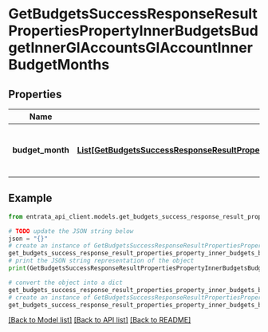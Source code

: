 # GetBudgetsSuccessResponseResultPropertiesPropertyInnerBudgetsBudgetInnerGlAccountsGlAccountInnerBudgetMonths


## Properties

Name | Type | Description | Notes
------------ | ------------- | ------------- | -------------
**budget_month** | [**List[GetBudgetsSuccessResponseResultPropertiesPropertyInnerBudgetsBudgetInnerGlAccountsGlAccountInnerBudgetMonthsBudgetMonthInner]**](GetBudgetsSuccessResponseResultPropertiesPropertyInnerBudgetsBudgetInnerGlAccountsGlAccountInnerBudgetMonthsBudgetMonthInner.md) | The list of budget months with amounts. | 

## Example

```python
from entrata_api_client.models.get_budgets_success_response_result_properties_property_inner_budgets_budget_inner_gl_accounts_gl_account_inner_budget_months import GetBudgetsSuccessResponseResultPropertiesPropertyInnerBudgetsBudgetInnerGlAccountsGlAccountInnerBudgetMonths

# TODO update the JSON string below
json = "{}"
# create an instance of GetBudgetsSuccessResponseResultPropertiesPropertyInnerBudgetsBudgetInnerGlAccountsGlAccountInnerBudgetMonths from a JSON string
get_budgets_success_response_result_properties_property_inner_budgets_budget_inner_gl_accounts_gl_account_inner_budget_months_instance = GetBudgetsSuccessResponseResultPropertiesPropertyInnerBudgetsBudgetInnerGlAccountsGlAccountInnerBudgetMonths.from_json(json)
# print the JSON string representation of the object
print(GetBudgetsSuccessResponseResultPropertiesPropertyInnerBudgetsBudgetInnerGlAccountsGlAccountInnerBudgetMonths.to_json())

# convert the object into a dict
get_budgets_success_response_result_properties_property_inner_budgets_budget_inner_gl_accounts_gl_account_inner_budget_months_dict = get_budgets_success_response_result_properties_property_inner_budgets_budget_inner_gl_accounts_gl_account_inner_budget_months_instance.to_dict()
# create an instance of GetBudgetsSuccessResponseResultPropertiesPropertyInnerBudgetsBudgetInnerGlAccountsGlAccountInnerBudgetMonths from a dict
get_budgets_success_response_result_properties_property_inner_budgets_budget_inner_gl_accounts_gl_account_inner_budget_months_from_dict = GetBudgetsSuccessResponseResultPropertiesPropertyInnerBudgetsBudgetInnerGlAccountsGlAccountInnerBudgetMonths.from_dict(get_budgets_success_response_result_properties_property_inner_budgets_budget_inner_gl_accounts_gl_account_inner_budget_months_dict)
```
[[Back to Model list]](../README.md#documentation-for-models) [[Back to API list]](../README.md#documentation-for-api-endpoints) [[Back to README]](../README.md)


